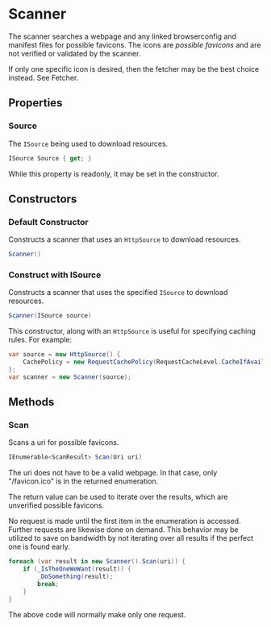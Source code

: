 # Scanner

The scanner searches a webpage and any linked browserconfig and manifest files for possible favicons.  The icons are *possible favicons* and are not verified or validated by the scanner.

If only one specific icon is desired, then the fetcher may be the best choice instead.  See Fetcher.


## Properties


### Source

The `ISource` being used to download resources.

```csharp
ISource Source { get; }
```

While this property is readonly, it may be set in the constructor.


## Constructors


### Default Constructor

Constructs a scanner that uses an `HttpSource` to download resources.

```csharp
Scanner()
```

### Construct with ISource

Constructs a scanner that uses the specified `ISource` to download resources.

```csharp
Scanner(ISource source)
```

This constructor, along with an `HttpSource` is useful for specifying caching rules.  For example:

```csharp
var source = new HttpSource() {
    CachePolicy = new RequestCachePolicy(RequestCacheLevel.CacheIfAvailable)
};
var scanner = new Scanner(source);
```


## Methods


### Scan

Scans a uri for possible favicons.

```csharp
IEnumerable<ScanResult> Scan(Uri uri)
```

The uri does not have to be a valid webpage.  In that case, only "/favicon.ico" is in the returned enumeration.

The return value can be used to iterate over the results, which are unverified possible favicons.

No request is made until the first item in the enumeration is accessed.  Further requests are likewise done on demand.  This behavior may be utilized to save on bandwidth by not iterating over all results if the perfect one is found early.

```csharp
foreach (var result in new Scanner().Scan(uri)) {
    if (_IsTheOneWeWant(result)) {
        _DoSomething(result);
        break;
    }
}
```

The above code will normally make only one request.
